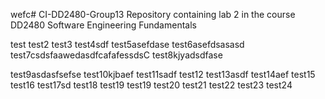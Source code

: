 wefc# CI-DD2480-Group13
Repository containing lab 2 in the course DD2480 Software Engineering Fundamentals

test
test2
test3
test4sdf
test5asefdase
test6asefdsasasd
test7csdsfaawedasdfcafafessdsC
test8kjyadsdfase

test9asdasfsefse
test10kjbaef
test11sadf
test12
test13asdf
test14aef
test15
test16
test17sd
test18
test19
test19
test20
test21
test22
test23
test24
